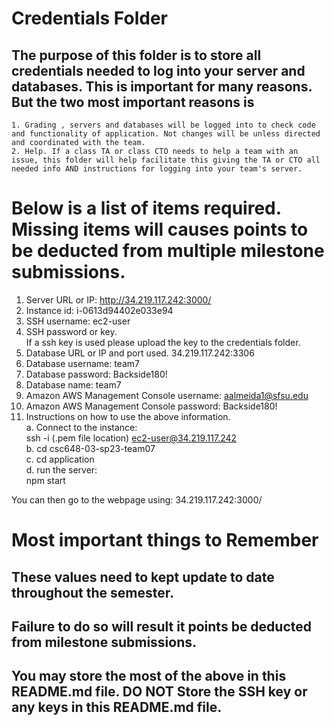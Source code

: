 # Credentials Folder

## The purpose of this folder is to store all credentials needed to log into your server and databases. This is important for many reasons. But the two most important reasons is
    1. Grading , servers and databases will be logged into to check code and functionality of application. Not changes will be unless directed and coordinated with the team.
    2. Help. If a class TA or class CTO needs to help a team with an issue, this folder will help facilitate this giving the TA or CTO all needed info AND instructions for logging into your team's server. 


# Below is a list of items required. Missing items will causes points to be deducted from multiple milestone submissions.

1. Server URL or IP: http://34.219.117.242:3000/
2. Instance id: i-0613d94402e033e94
3. SSH username: ec2-user
4. SSH password or key.
    <br> If a ssh key is used please upload the key to the credentials folder.
5. Database URL or IP and port used.
    34.219.117.242:3306
6. Database username: team7
7. Database password: Backside180!
8. Database name: team7
9. Amazon AWS Management Console username: aalmeida1@sfsu.edu
10. Amazon AWS Management Console password: Backside180!
11. Instructions on how to use the above information. <br>
a. Connect to the instance: <br>
ssh -i (.pem file location) ec2-user@34.219.117.242 <br>
b. cd csc648-03-sp23-team07 <br>
c. cd application <br>
d. run the server: <br>
npm start <br>

You can then go to the webpage using: 34.219.117.242:3000/

# Most important things to Remember
## These values need to kept update to date throughout the semester. <br>
## <strong>Failure to do so will result it points be deducted from milestone submissions.</strong><br>
## You may store the most of the above in this README.md file. DO NOT Store the SSH key or any keys in this README.md file.



